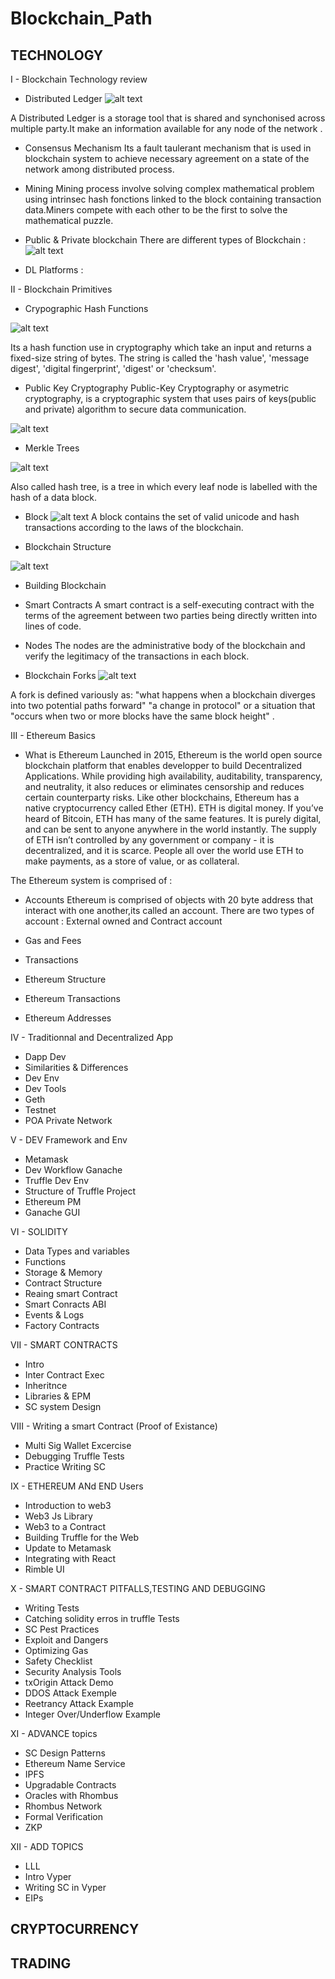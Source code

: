 # Blockchain_Path

## TECHNOLOGY

I - Blockchain Technology review

- Distributed Ledger
![alt text](https://github.com/Bibi10/Blockchain_Path/blob/master/DLedger.png 'Ledger')


A Distributed Ledger is a storage tool that is shared and synchonised across multiple party.It make an information available for any node of the network .

- Consensus Mechanism
  Its a fault taulerant mechanism that is used in blockchain system to achieve necessary agreement on a state of the network among distributed process.

- Mining
  Mining process involve solving complex mathematical problem using intrinsec hash fonctions linked to the block containing transaction data.Miners compete with each other to be the first to solve the mathematical puzzle.

- Public & Private blockchain
  There are different types of Blockchain :
![alt text](https://github.com/Bibi10/Blockchain_Path/blob/master/BTypes.png 'Blockchains')


- DL Platforms : 

II - Blockchain Primitives

- Crypographic Hash Functions

![alt text](https://github.com/Bibi10/Blockchain_Path/blob/master/CFunc.png 'Crypto')

Its a hash function use in cryptography which take an input and returns a fixed-size string of bytes.
The string is called the 'hash value', 'message digest', 'digital fingerprint', 'digest' or 'checksum'.

- Public Key Cryptography
  Public-Key Cryptography or asymetric cryptography, is a cryptographic system that uses pairs of keys(public and private) algorithm to secure data communication.

![alt text](https://github.com/Bibi10/Blockchain_Path/blob/master/PKey.png 'Pkey')

- Merkle Trees

![alt text](https://github.com/Bibi10/Blockchain_Path/blob/master/Mtree.png 'Tree')

Also called hash tree, is a tree in which every leaf node is labelled with the hash of a data block.

- Block
  ![alt text](https://github.com/Bibi10/Blockchain_Path/blob/master/Block.png 'Block')
  A block contains the set of valid unicode and hash transactions according to the laws of the blockchain.

- Blockchain Structure

![alt text](https://github.com/Bibi10/Blockchain_Path/blob/master/BStruct.png 'BStruct')

- Building Blockchain

- Smart Contracts
  A smart contract is a self-executing contract with the terms of the agreement between two parties being directly written into lines of code.

- Nodes
  The nodes are the administrative body of the blockchain and verify the legitimacy of the transactions in each block.

- Blockchain Forks
  ![alt text](https://github.com/Bibi10/Blockchain_Path/blob/master/Fork.png 'Fork')

A fork is defined variously as: "what happens when a blockchain diverges into two potential paths forward" "a change in protocol" or a situation that "occurs when two or more blocks have the same block height" .

III - Ethereum Basics

- What is Ethereum 
Launched in 2015, Ethereum is the world open source blockchain platform that enables developper to build Decentralized Applications.
While providing high availability, auditability, transparency, and neutrality, it also reduces or eliminates censorship and reduces certain counterparty risks.
Like other blockchains, Ethereum has a native cryptocurrency called Ether (ETH). ETH is digital money. If you’ve heard of Bitcoin, ETH has many of the same features. It is purely digital, and can be sent to anyone anywhere in the world instantly. The supply of ETH isn’t controlled by any government or company - it is decentralized, and it is scarce. People all over the world use ETH to make payments, as a store of value, or as collateral.

The Ethereum system is comprised of :

- Accounts
Ethereum is comprised of objects with 20 byte address that interact with one another,its called an account.
There are two types of account :
External owned and Contract account

- Gas and Fees
- Transactions

- Ethereum Structure
- Ethereum Transactions
- Ethereum Addresses

IV - Traditionnal and Decentralized App

- Dapp Dev
- Similarities & Differences
- Dev Env
- Dev Tools
- Geth
- Testnet
- POA Private Network

V - DEV Framework and Env

- Metamask
- Dev Workflow Ganache
- Truffle Dev Env
- Structure of Truffle Project
- Ethereum PM
- Ganache GUI

VI - SOLIDITY

- Data Types and variables
- Functions
- Storage & Memory
- Contract Structure
- Reaing smart Contract
- Smart Conracts ABI
- Events & Logs
- Factory Contracts

VII - SMART CONTRACTS

- Intro
- Inter Contract Exec
- Inheritnce
- Libraries & EPM
- SC system Design

VIII - Writing a smart Contract (Proof of Existance)

- Multi Sig Wallet Excercise
- Debugging Truffle Tests
- Practice Writing SC

IX - ETHEREUM ANd END Users

- Introduction to web3
- Web3 Js Library
- Web3 to a Contract
- Building Truffle for the Web
- Update to Metamask
- Integrating with React
- Rimble UI

X - SMART CONTRACT PITFALLS,TESTING AND DEBUGGING

- Writing Tests
- Catching solidity erros in truffle Tests
- SC Pest Practices
- Exploit and Dangers
- Optimizing Gas
- Safety Checklist
- Security Analysis Tools
- txOrigin Attack Demo
- DDOS Attack Exemple
- Reetrancy Attack Example
- Integer Over/Underflow Example

XI - ADVANCE topics

- SC Design Patterns
- Ethereum Name Service
- IPFS
- Upgradable Contracts
- Oracles with Rhombus
- Rhombus Network
- Formal Verification
- ZKP

XII - ADD TOPICS

- LLL
- Intro Vyper
- Writing SC in Vyper
- EIPs

## CRYPTOCURRENCY

## TRADING
